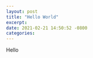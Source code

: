 ```yaml
---
layout: post
title: "Hello World"
excerpt: 
date: 2021-02-21 14:50:52 -0800
categories: 
---
```

Hello